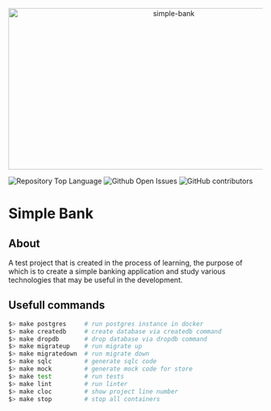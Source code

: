 <p align="center">
  <img src="https://socialify.git.ci/mortum5/simple-bank/image?description=1&descriptionEditable=&font=Inter&issues=1&language=1&name=1&owner=1&pattern=Signal&pulls=1&stargazers=1&theme=Light"     alt="simple-bank" width="640" height="320" />
</p>

![Repository Top Language](https://img.shields.io/github/languages/top/mortum5/simple-bank)
![Github Open Issues](https://img.shields.io/github/issues/mortum5/simple-bank)
![GitHub contributors](https://img.shields.io/github/contributors/mortum5/simple-bank)

# Simple Bank

## About 

A test project that is created in the process of learning, the purpose of which is to create a simple banking application and study various technologies that may be useful in the development.

## Usefull commands

```sh
$> make postgres     # run postgres instance in docker
$> make createdb     # create database via createdb command
$> make dropdb       # drop database via dropdb command
$> make migrateup    # run migrate up
$> make migratedown  # run migrate down
$> make sqlc         # generate sqlc code
$> make mock         # generate mock code for store
$> make test         # run tests
$> make lint         # run linter
$> make cloc         # show project line number
$> make stop         # stop all containers
```